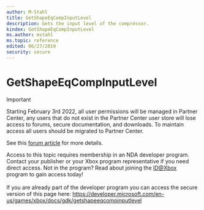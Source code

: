 ```yaml
---
author: M-Stahl
title: GetShapeEqCompInputLevel
description: Gets the input level of the compressor.
kindex: GetShapeEqCompInputLevel
ms.author: mstahl
ms.topic: reference
edited: 06/27/2019
security: secure
---
```


# GetShapeEqCompInputLevel
> [!IMPORTANT]
> Starting February 3rd 2022, all user permissions will be managed in Partner Center, any users that do not exist in the Partner Center user store will lose access to forums, secure documentation, and downloads. To maintain access all users should be migrated to Partner Center. <p></p>See this <a href="https://forums.xboxlive.com/articles/132187/breaking-change-user-access-for-forums-secure-docu.html">forum article</a> for more details.  

 Access to this topic requires membership in an NDA developer program. Contact your publisher or your Xbox program representative if you need direct access. Not in the program? Read about joining the <a href="https://www.xbox.com/Developers/id">ID@Xbox</a> program to gain access today!  <br/><br/>If you are already part of the developer program you can access the secure version of this page here: <a target="_blank" href="https://developer.microsoft.com/en-us/games/xbox/docs/gdk/getshapeeqcompinputlevel">https://developer.microsoft.com/en-us/games/xbox/docs/gdk/getshapeeqcompinputlevel</a>